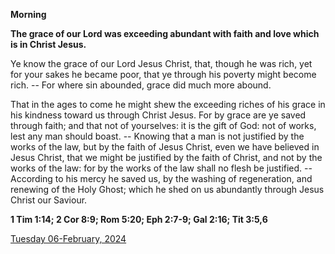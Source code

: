 **Morning**

**The grace of our Lord was exceeding abundant with faith and love which is in Christ Jesus.**
 
Ye know the grace of our Lord Jesus Christ, that, though he was rich, yet for your sakes he became poor, that ye through his poverty might become rich. -- For where sin abounded, grace did much more abound.
 
That in the ages to come he might shew the exceeding riches of his grace in his kindness toward us through Christ Jesus. For by grace are ye saved through faith; and that not of yourselves: it is the gift of God: not of works, lest any man should boast. -- Knowing that a man is not justified by the works of the law, but by the faith of Jesus Christ, even we have believed in Jesus Christ, that we might be justified by the faith of Christ, and not by the works of the law: for by the works of the law shall no flesh be justified. -- According to his mercy he saved us, by the washing of regeneration, and renewing of the Holy Ghost; which he shed on us abundantly through Jesus Christ our Saviour.  

**1 Tim 1:14; 2 Cor 8:9; Rom 5:20; Eph 2:7-9; Gal 2:16; Tit 3:5,6**

[Tuesday 06-February, 2024](https://t.me/daily_light)

